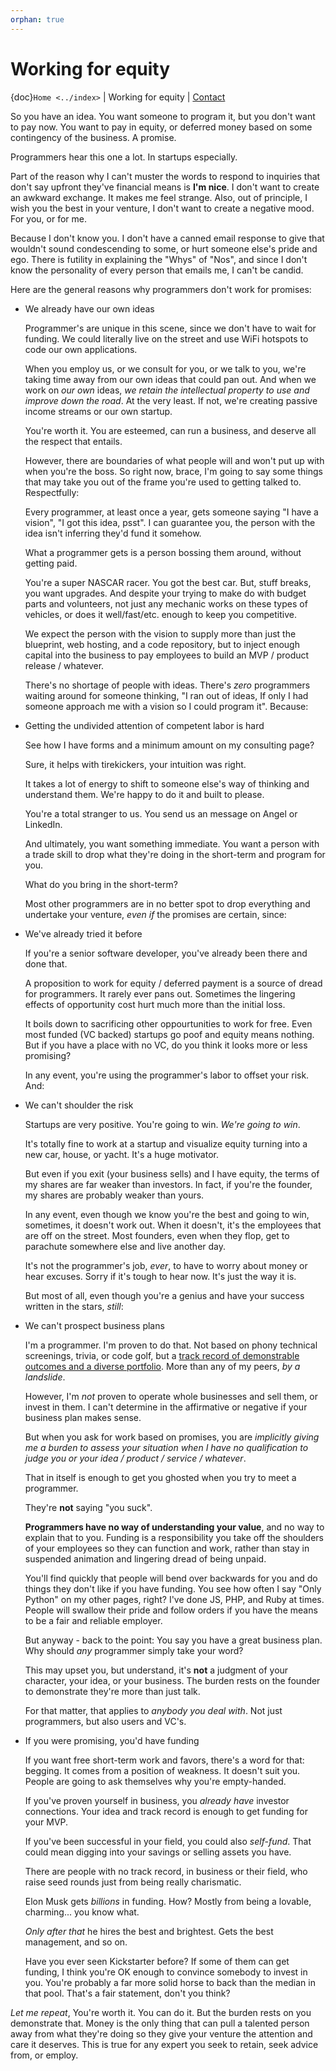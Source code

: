 ```yaml
---
orphan: true
---
```


# Working for equity

{doc}`Home <../index>` | Working for equity | [Contact][contact]

[contact]: https://goo.gl/forms/K1uwUVIWOBX589Ip1

So you have an idea. You want someone to program it, but you don't want to pay now. You want to pay
in equity, or deferred money based on some contingency of the business. A promise.

Programmers hear this one a lot. In startups especially.

Part of the reason why I can't muster the words to respond to inquiries that don't say upfront
they've financial means is **I'm nice**. I don't want to create an awkward exchange. It makes me
feel strange. Also, out of principle, I wish you the best in your venture, I don't want to create a
negative mood. For you, or for me.

Because I don't know you. I don't have a canned email response to give that wouldn't sound
condescending to some, or hurt someone else's pride and ego. There is futility in explaining the
"Whys" of "Nos", and since I don't know the personality of every person that emails me, I can't be
candid.

Here are the general reasons why programmers don't work for promises:

- We already have our own ideas

  Programmer's are unique in this scene, since we don't have to wait for funding. We could literally
  live on the street and use WiFi hotspots to code our own applications.

  When you employ us, or we consult for you, or we talk to you, we're taking time away from our own
  ideas that could pan out. And when we work on _our own_ ideas, _we retain the intellectual
  property to use and improve down the road_. At the very least. If not, we're creating passive
  income streams or our own startup.

  You're worth it. You are esteemed, can run a business, and deserve all the respect that entails.

  However, there are boundaries of what people will and won't put up with when you're the boss. So
  right now, brace, I'm going to say some things that may take you out of the frame you're used to
  getting talked to. Respectfully:

  Every programmer, at least once a year, gets someone saying "I have a vision", "I got this idea,
  psst". I can guarantee you, the person with the idea isn't inferring they'd fund it somehow.

  What a programmer gets is a person bossing them around, without getting paid.

  You're a super NASCAR racer. You got the best car. But, stuff breaks, you want upgrades. And
  despite your trying to make do with budget parts and volunteers, not just any mechanic works on
  these types of vehicles, or does it well/fast/etc. enough to keep you competitive.

  We expect the person with the vision to supply more than just the blueprint, web hosting, and a
  code repository, but to inject enough capital into the business to pay employees to build an MVP /
  product release / whatever.

  There's no shortage of people with ideas. There's _zero_ programmers waiting around for someone
  thinking, "I ran out of ideas, If only I had someone approach me with a vision so I could program
  it". Because:

- Getting the undivided attention of competent labor is hard

  See how I have forms and a minimum amount on my consulting page?

  Sure, it helps with tirekickers, your intuition was right.

  It takes a lot of energy to shift to someone else's way of thinking and understand them. We're
  happy to do it and built to please.

  You're a total stranger to us. You send us an message on Angel or LinkedIn.

  And ultimately, you want something immediate. You want a person with a trade skill to drop what
  they're doing in the short-term and program for you.

  What do you bring in the short-term?

  Most other programmers are in no better spot to drop everything and undertake your venture, _even
  if_ the promises are certain, since:

- We've already tried it before

  If you're a senior software developer, you've already been there and done that.

  A proposition to work for equity / deferred payment is a source of dread for programmers. It
  rarely ever pans out. Sometimes the lingering effects of opportunity cost hurt much more than the
  initial loss.

  It boils down to sacrificing other oppourtunities to work for free. Even most funded (VC backed)
  startups go poof and equity means nothing. But if you have a place with no VC, do you think it
  looks more or less promising?

  In any event, you're using the programmer's labor to offset your risk. And:

- We can't shoulder the risk

  Startups are very positive. You're going to win. _We're going to win_.

  It's totally fine to work at a startup and visualize equity turning into a new car, house, or
  yacht. It's a huge motivator.

  But even if you exit (your business sells) and I have equity, the terms of my shares are far
  weaker than investors. In fact, if you're the founder, my shares are probably weaker than yours.

  In any event, even though we know you're the best and going to win, sometimes, it doesn't work
  out. When it doesn't, it's the employees that are off on the street. Most founders, even when they
  flop, get to parachute somewhere else and live another day.

  It's not the programmer's job, _ever_, to have to worry about money or hear excuses. Sorry if it's
  tough to hear now. It's just the way it is.

  But most of all, even though you're a genius and have your success written in the stars, _still_:

- We can't prospect business plans

  I'm a programmer. I'm proven to do that. Not based on phony technical screenings, trivia, or code
  golf, but a
  [track record of demonstrable outcomes and a diverse portfolio](https://cv.git-pull.com). More
  than any of my peers, _by a landslide_.

  However, I'm _not_ proven to operate whole businesses and sell them, or invest in them. I can't
  determine in the affirmative or negative if your business plan makes sense.

  But when you ask for work based on promises, you are _implicitly giving me a burden to assess your
  situation when I have no qualification to judge you or your idea / product / service / whatever_.

  That in itself is enough to get you ghosted when you try to meet a programmer.

  They're **not** saying "you suck".

  **Programmers have no way of understanding your value**, and no way to explain that to you.
  Funding is a responsibility you take off the shoulders of your employees so they can function and
  work, rather than stay in suspended animation and lingering dread of being unpaid.

  You'll find quickly that people will bend over backwards for you and do things they don't like if
  you have funding. You see how often I say "Only Python" on my other pages, right? I've done JS,
  PHP, and Ruby at times. People will swallow their pride and follow orders if you have the means to
  be a fair and reliable employer.

  But anyway - back to the point: You say you have a great business plan. Why should _any_
  programmer simply take your word?

  This may upset you, but understand, it's **not** a judgment of your character, your idea, or your
  business. The burden rests on the founder to demonstrate they're more than just talk.

  For that matter, that applies to _anybody you deal with_. Not just programmers, but also users and
  VC's.

- If you were promising, you'd have funding

  If you want free short-term work and favors, there's a word for that: begging. It comes from a
  position of weakness. It doesn't suit you. People are going to ask themselves why you're
  empty-handed.

  If you've proven yourself in business, you _already have_ investor connections. Your idea and
  track record is enough to get funding for your MVP.

  If you've been successful in your field, you could also _self-fund_. That could mean digging into
  your savings or selling assets you have.

  There are people with no track record, in business or their field, who raise seed rounds just from
  being really charismatic.

  Elon Musk gets _billions_ in funding. How? Mostly from being a lovable, charming... you know what.

  _Only after that_ he hires the best and brightest. Gets the best management, and so on.

  Have you ever seen Kickstarter before? If some of them can get funding, I think you're OK enough
  to convince somebody to invest in you. You're probably a far more solid horse to back than the
  median in that pool. That's a fair statement, don't you think?

_Let me repeat_, You're worth it. You can do it. But the burden rests on you demonstrate that. Money
is the only thing that can pull a talented person away from what they're doing so they give your
venture the attention and care it deserves. This is true for any expert you seek to retain, seek
advice from, or employ.
